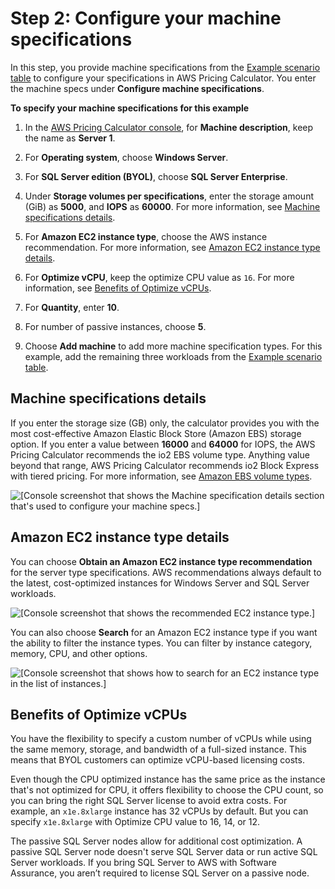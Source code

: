 # Step 2: Configure your machine specifications<a name="estimate-workload-tutorial-step2"></a>

In this step, you provide machine specifications from the [Example scenario table](estimate-workload-tutorial.md#estimate-workload-tutorial-example) to configure your specifications in AWS Pricing Calculator\. You enter the machine specs under **Configure machine specifications**\.

**To specify your machine specifications for this example**

1. In the [AWS Pricing Calculator console](https://calculator.aws/#/createCalculator/EC2WinSQL), for **Machine description**, keep the name as **Server 1**\.

1. For **Operating system**, choose **Windows Server**\.

1. For **SQL Server edition \(BYOL\)**, choose **SQL Server Enterprise**\.

1. Under **Storage volumes per specifications**, enter the storage amount \(GiB\) as **5000**, and **IOPS** as **60000**\. For more information, see [Machine specifications details](#estimate-workload-tutorial-step2-machinedetails)\.

1. For **Amazon EC2 instance type**, choose the AWS instance recommendation\. For more information, see [Amazon EC2 instance type details](#estimate-workload-tutorial-step2-ec2details)\.

1. For **Optimize vCPU**, keep the optimize CPU value as `16`\. For more information, see [Benefits of Optimize vCPUs](#estimate-workload-tutorial-step2-optcpudetails)\.

1. For **Quantity**, enter **10**\.

1. For number of passive instances, choose **5**\. 

1. Choose **Add machine** to add more machine specification types\. For this example, add the remaining three workloads from the [Example scenario table](estimate-workload-tutorial.md#estimate-workload-tutorial-example)\.

## Machine specifications details<a name="estimate-workload-tutorial-step2-machinedetails"></a>

If you enter the storage size \(GB\) only, the calculator provides you with the most cost\-effective Amazon Elastic Block Store \(Amazon EBS\) storage option\. If you enter a value between **16000** and **64000** for IOPS, the AWS Pricing Calculator recommends the io2 EBS volume type\. Anything value beyond that range, AWS Pricing Calculator recommends io2 Block Express with tiered pricing\. For more information, see [Amazon EBS volume types](https://docs.aws.amazon.com/AWSEC2/latest/UserGuide/ebs-volume-types.html)\.

![\[Console screenshot that shows the Machine specification details section that's used to configure your machine specs.\]](http://docs.aws.amazon.com/pricing-calculator/latest/userguide/images/t3_machine_specl.png)

## Amazon EC2 instance type details<a name="estimate-workload-tutorial-step2-ec2details"></a>

You can choose **Obtain an Amazon EC2 instance type recommendation** for the server type specifications\. AWS recommendations always default to the latest, cost\-optimized instances for Windows Server and SQL Server workloads\.

![\[Console screenshot that shows the recommended EC2 instance type.\]](http://docs.aws.amazon.com/pricing-calculator/latest/userguide/images/t4_instance_recommendations.png)

You can also choose **Search** for an Amazon EC2 instance type if you want the ability to filter the instance types\. You can filter by instance category, memory, CPU, and other options\.

![\[Console screenshot that shows how to search for an EC2 instance type in the list of instances.\]](http://docs.aws.amazon.com/pricing-calculator/latest/userguide/images/t5_search_instance.png)

## Benefits of Optimize vCPUs<a name="estimate-workload-tutorial-step2-optcpudetails"></a>

You have the flexibility to specify a custom number of vCPUs while using the same memory, storage, and bandwidth of a full\-sized instance\. This means that BYOL customers can optimize vCPU\-based licensing costs\. 

Even though the CPU optimized instance has the same price as the instance that's not optimized for CPU, it offers flexibility to choose the CPU count, so you can bring the right SQL Server license to avoid extra costs\. For example, an `x1e.8xlarge` instance has 32 vCPUs by default\. But you can specify `x1e.8xlarge` with Optimize CPU value to 16, 14, or 12\. 

The passive SQL Server nodes allow for additional cost optimization\. A passive SQL Server node doesn't serve SQL Server data or run active SQL Server workloads\. If you bring SQL Server to AWS with Software Assurance, you aren’t required to license SQL Server on a passive node\. 